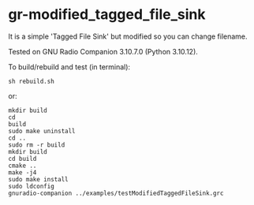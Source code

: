 # gr-modified_tagged_file_sink
It is a simple 'Tagged File Sink' but modified so you can change filename.

Tested on GNU Radio Companion 3.10.7.0 (Python 3.10.12).

To build/rebuild and test (in terminal):
```
sh rebuild.sh
```
or:
```
mkdir build
cd
build
sudo make uninstall
cd ..
sudo rm -r build
mkdir build 
cd build 
cmake .. 
make -j4 
sudo make install 
sudo ldconfig
gnuradio-companion ../examples/testModifiedTaggedFileSink.grc
```
